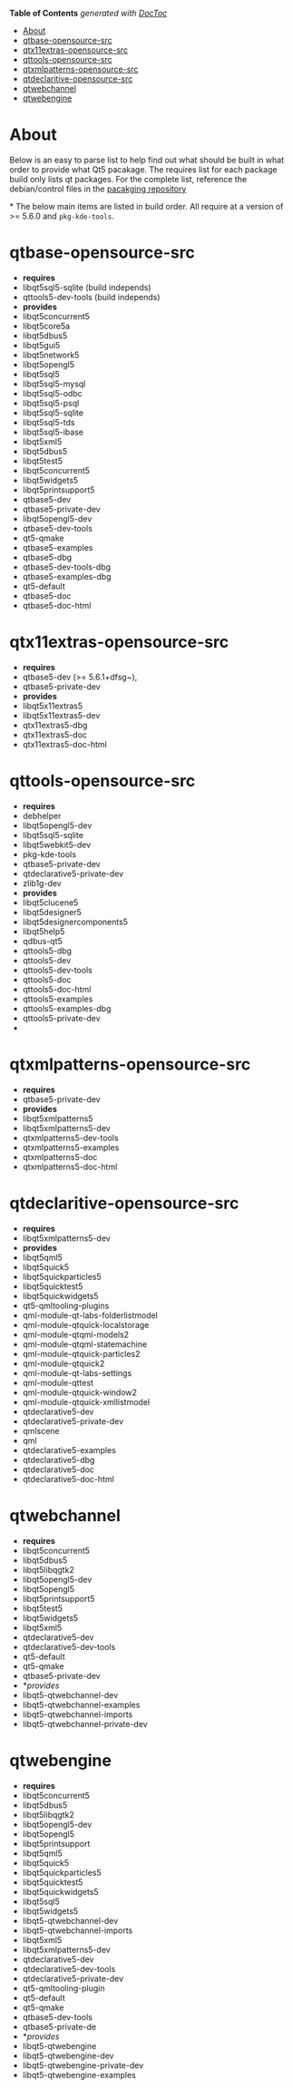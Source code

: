 <!-- START doctoc generated TOC please keep comment here to allow auto update -->
<!-- DON'T EDIT THIS SECTION, INSTEAD RE-RUN doctoc TO UPDATE -->
**Table of Contents**  *generated with [DocToc](https://github.com/thlorenz/doctoc)*

- [About](#about)
- [qtbase-opensource-src](#qtbase-opensource-src)
- [qtx11extras-opensource-src](#qtx11extras-opensource-src)
- [qttools-opensource-src](#qttools-opensource-src)
- [qtxmlpatterns-opensource-src](#qtxmlpatterns-opensource-src)
- [qtdeclaritive-opensource-src](#qtdeclaritive-opensource-src)
- [qtwebchannel](#qtwebchannel)
- [qtwebengine](#qtwebengine)

<!-- END doctoc generated TOC please keep comment here to allow auto update -->

# About

Below is an easy to parse list to help find out what should be built in what order to provide what Qt5 pacakage. The requires list for each package build only lists qt packages. For the complete list, reference the debian/control files in the [pacakging repository](https://github.com/ProfessorKaos64/LibreGeek-Packaging/)

\* The below main items are listed in build order. All require at a version of >= 5.6.0 and `pkg-kde-tools`.

# qtbase-opensource-src
 - **requires**
  - libqt5sql5-sqlite (build independs)
  - qttools5-dev-tools (build independs)
 - **provides**
  - libqt5concurrent5
  - libqt5core5a
  - libqt5dbus5
  - libqt5gui5
  - libqt5network5
  - libqt5opengl5
  - libqt5sql5
  - libqt5sql5-mysql
  - libqt5sql5-odbc
  - libqt5sql5-psql
  - libqt5sql5-sqlite
  - libqt5sql5-tds
  - libqt5sql5-ibase
  - libqt5xml5
  - libqt5dbus5
  - libqt5test5
  - libqt5concurrent5
  - libqt5widgets5
  - libqt5printsupport5
  - qtbase5-dev
  - qtbase5-private-dev
  - libqt5opengl5-dev
  - qtbase5-dev-tools
  - qt5-qmake
  - qtbase5-examples
  - qtbase5-dbg
  - qtbase5-dev-tools-dbg
  - qtbase5-examples-dbg
  - qt5-default
  - qtbase5-doc
  - qtbase5-doc-html

# qtx11extras-opensource-src
 - **requires**
  - qtbase5-dev (>= 5.6.1+dfsg~),
  - qtbase5-private-dev
 - **provides**
  - libqt5x11extras5
  - libqt5x11extras5-dev
  - qtx11extras5-dbg
  - qtx11extras5-doc
  - qtx11extras5-doc-html

# qttools-opensource-src
 - **requires**
  - debhelper
  - libqt5opengl5-dev
  - libqt5sql5-sqlite
  - libqt5webkit5-dev
  - pkg-kde-tools
  - qtbase5-private-dev
  - qtdeclarative5-private-dev
  - zlib1g-dev
 - **provides**
  - libqt5clucene5
  - libqt5designer5
  - libqt5designercomponents5
  - libqt5help5
  - qdbus-qt5
  - qttools5-dbg
  - qttools5-dev
  - qttools5-dev-tools
  - qttools5-doc
  - qttools5-doc-html
  - qttools5-examples
  - qttools5-examples-dbg
  - qttools5-private-dev
  - 
# qtxmlpatterns-opensource-src
 - **requires**
  - qtbase5-private-dev
 - **provides**
  - libqt5xmlpatterns5
  - libqt5xmlpatterns5-dev
  - qtxmlpatterns5-dev-tools
  - qtxmlpatterns5-examples
  - qtxmlpatterns5-doc
  - qtxmlpatterns5-doc-html

# qtdeclaritive-opensource-src
 - **requires**
  - libqt5xmlpatterns5-dev
 - **provides**
  - libqt5qml5
  - libqt5quick5
  - libqt5quickparticles5
  - libqt5quicktest5
  - libqt5quickwidgets5
  - qt5-qmltooling-plugins
  - qml-module-qt-labs-folderlistmodel
  - qml-module-qtquick-localstorage
  - qml-module-qtqml-models2
  - qml-module-qtqml-statemachine
  - qml-module-qtquick-particles2
  - qml-module-qtquick2
  - qml-module-qt-labs-settings
  - qml-module-qttest
  - qml-module-qtquick-window2
  - qml-module-qtquick-xmllistmodel
  - qtdeclarative5-dev
  - qtdeclarative5-private-dev
  - qmlscene
  - qml
  - qtdeclarative5-examples
  - qtdeclarative5-dbg
  - qtdeclarative5-doc
  - qtdeclarative5-doc-html

# qtwebchannel
 - **requires**
  - libqt5concurrent5 
  - libqt5dbus5 
  - libqt5libqgtk2
  - libqt5opengl5-dev
  - libqt5opengl5
  - libqt5printsupport5
  - libqt5test5
  - libqt5widgets5
  - libqt5xml5
  - qtdeclarative5-dev
  - qtdeclarative5-dev-tools
  - qt5-default
  - qt5-qmake
  - qtbase5-private-dev
 - **provides*
  - libqt5-qtwebchannel-dev
  - libqt5-qtwebchannel-examples
  - libqt5-qtwebchannel-imports
  - libqt5-qtwebchannel-private-dev

# qtwebengine
 - **requires**
  - libqt5concurrent5
  - libqt5dbus5
  - libqt5libqgtk2
  - libqt5opengl5-dev
  - libqt5opengl5
  - libqt5printsupport
  - libqt5qml5
  - libqt5quick5
  - libqt5quickparticles5
  - libqt5quicktest5
  - libqt5quickwidgets5
  - libqt5sql5
  - libqt5widgets5
  - libqt5-qtwebchannel-dev
  - libqt5-qtwebchannel-imports
  - libqt5xml5
  - libqt5xmlpatterns5-dev
  - qtdeclarative5-dev
  - qtdeclarative5-dev-tools
  - qtdeclarative5-private-dev
  - qt5-qmltooling-plugin
  - qt5-default
  - qt5-qmake
  - qtbase5-dev-tools
  - qtbase5-private-de
 - **provides*
  - libqt5-qtwebengine
  - libqt5-qtwebengine-dev
  - libqt5-qtwebengine-private-dev
  - libqt5-qtwebengine-examples
  
